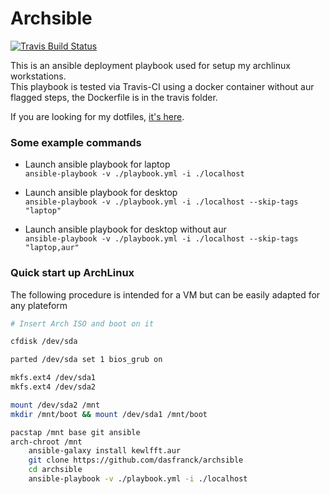 # Archsible
[![Travis Build Status](https://travis-ci.org/DasFranck/Archsible.svg?branch=master)](https://travis-ci.org/DasFranck/Archsible)

This is an ansible deployment playbook used for setup my archlinux workstations.  
This playbook is tested via Travis-CI using a docker container without aur flagged steps, the Dockerfile is in the travis folder.

If you are looking for my dotfiles, [it's here](https://github.com/DasFranck/DasDotFiles).

### Some example commands
- Launch ansible playbook for laptop  
`ansible-playbook -v ./playbook.yml -i ./localhost`

- Launch ansible playbook for desktop  
`ansible-playbook -v ./playbook.yml -i ./localhost --skip-tags "laptop"`

- Launch ansible playbook for desktop without aur  
`ansible-playbook -v ./playbook.yml -i ./localhost --skip-tags "laptop,aur"` 

### Quick start up ArchLinux
The following procedure is intended for a VM but can be easily adapted for any plateform
```sh
# Insert Arch ISO and boot on it

cfdisk /dev/sda

parted /dev/sda set 1 bios_grub on

mkfs.ext4 /dev/sda1
mkfs.ext4 /dev/sda2

mount /dev/sda2 /mnt
mkdir /mnt/boot && mount /dev/sda1 /mnt/boot

pacstap /mnt base git ansible
arch-chroot /mnt
    ansible-galaxy install kewlfft.aur
    git clone https://github.com/dasfranck/archsible
    cd archsible
    ansible-playbook -v ./playbook.yml -i ./localhost
```
